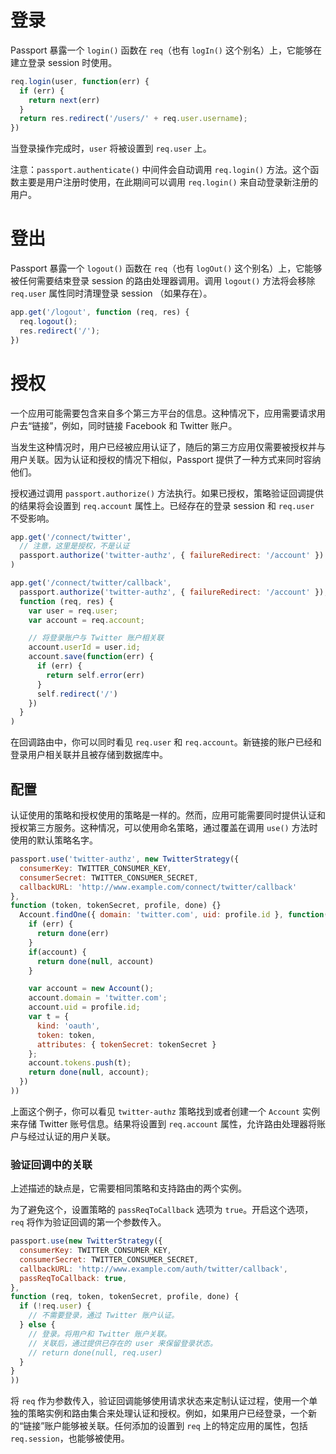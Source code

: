 # 登录

Passport 暴露一个 `login()` 函数在 `req`（也有 `logIn()` 这个别名）上，它能够在建立登录 session 时使用。

```js
req.login(user, function(err) {
  if (err) {
    return next(err)
  }
  return res.redirect('/users/' + req.user.username);
})
```
当登录操作完成时，`user` 将被设置到 `req.user` 上。

注意：`passport.authenticate()` 中间件会自动调用 `req.login()` 方法。这个函数主要是用户注册时使用，在此期间可以调用 `req.login()` 来自动登录新注册的用户。

# 登出

Passport 暴露一个 `logout()` 函数在 `req`（也有 `logOut()` 这个别名）上，它能够被任何需要结束登录 session  的路由处理器调用。调用 `logout()` 方法将会移除 `req.user` 属性同时清理登录 session （如果存在）。

```js
app.get('/logout', function (req, res) {
  req.logout();
  res.redirect('/');
})
```

# 授权

一个应用可能需要包含来自多个第三方平台的信息。这种情况下，应用需要请求用户去“链接”，例如，同时链接 Facebook 和 Twitter 账户。

当发生这种情况时，用户已经被应用认证了，随后的第三方应用仅需要被授权并与用户关联。因为认证和授权的情况下相似，Passport 提供了一种方式来同时容纳他们。

授权通过调用 `passport.authorize()` 方法执行。如果已授权，策略验证回调提供的结果将会设置到 `req.account` 属性上。已经存在的登录 session 和 `req.user` 不受影响。

```js
app.get('/connect/twitter',
  // 注意，这里是授权，不是认证
  passport.authorize('twitter-authz', { failureRedirect: '/account' })
)

app.get('/connect/twitter/callback', 
  passport.authorize('twitter-authz', { failureRedirect: '/account' }),
  function (req, res) {
    var user = req.user;
    var account = req.account;

    // 将登录账户与 Twitter 账户相关联
    account.userId = user.id;
    account.save(function(err) {
      if (err) {
        return self.error(err)
      }
      self.redirect('/')
    })
  }
)
```

在回调路由中，你可以同时看见 `req.user` 和 `req.account`。新链接的账户已经和登录用户相关联并且被存储到数据库中。

## 配置

认证使用的策略和授权使用的策略是一样的。然而，应用可能需要同时提供认证和授权第三方服务。这种情况，可以使用命名策略，通过覆盖在调用 `use()` 方法时使用的默认策略名字。

```js
passport.use('twitter-authz', new TwitterStrategy({
  consumerKey: TWITTER_CONSUMER_KEY,
  consumerSecret: TWITTER_CONSUMER_SECRET,
  callbackURL: 'http://www.example.com/connect/twitter/callback'
},
function (token, tokenSecret, profile, done) {}
  Account.findOne({ domain: 'twitter.com', uid: profile.id }, function(err, account) {
    if (err) {
      return done(err)
    }
    if(account) {
      return done(null, account)
    }

    var account = new Account();
    account.domain = 'twitter.com';
    account.uid = profile.id;
    var t = {
      kind: 'oauth',
      token: token,
      attributes: { tokenSecret: tokenSecret }
    };
    account.tokens.push(t);
    return done(null, account);
  })
))
```

上面这个例子，你可以看见 `twitter-authz` 策略找到或者创建一个 `Account` 实例来存储 Twitter 账号信息。结果将设置到 `req.account` 属性，允许路由处理器将账户与经过认证的用户关联。

### 验证回调中的关联

上述描述的缺点是，它需要相同策略和支持路由的两个实例。

为了避免这个，设置策略的 `passReqToCallback` 选项为 `true`。开启这个选项，`req` 将作为验证回调的第一个参数传入。

```js
passport.use(new TwitterStrategy({
  consumerKey: TWITTER_CONSUMER_KEY,
  consumerSecret: TWITTER_CONSUMER_SECRET,
  callbackURL: 'http://www.example.com/auth/twitter/callback',
  passReqToCallback: true,
},
function (req, token, tokenSecret, profile, done) {
  if (!req.user) {
    // 不需要登录，通过 Twitter 账户认证。
  } else {
    // 登录。将用户和 Twitter 账户关联。
    // 关联后，通过提供已存在的 user 来保留登录状态。
    // return done(null, req.user)
  }
}
))
```

将 `req` 作为参数传入，验证回调能够使用请求状态来定制认证过程，使用一个单独的策略实例和路由集合来处理认证和授权。例如，如果用户已经登录，一个新的“链接”账户能够被关联。任何添加的设置到 `req` 上的特定应用的属性，包括 `req.session`，也能够被使用。
